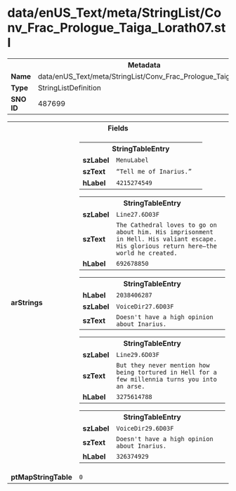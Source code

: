<h1>data/enUS_Text/meta/StringList/Conv_Frac_Prologue_Taiga_Lorath07.stl</h1><table><tr><th colspan="100%">Metadata</th></tr><tr><td><b>Name</b></td><td>data/enUS_Text/meta/StringList/Conv_Frac_Prologue_Taiga_Lorath07.stl</td></tr><tr><td><b>Type</b></td><td>StringListDefinition</td></tr><tr><td><b>SNO ID</b></td><td>487699</td></tr></table>

<table><tr><th colspan="100%">Fields</th></tr><tr><td><b>arStrings</b></td><td><table><tr><th colspan="100%">StringTableEntry</th></tr><tr><td><b>szLabel</b></td><td><code>MenuLabel</code></td></tr><tr><td><b>szText</b></td><td><code>“Tell me of Inarius.”  </code></td></tr><tr><td><b>hLabel</b></td><td><code>4215274549</code></td></tr></table>


<table><tr><th colspan="100%">StringTableEntry</th></tr><tr><td><b>szLabel</b></td><td><code>Line27.6D03F</code></td></tr><tr><td><b>szText</b></td><td><code>The Cathedral loves to go on about him. His imprisonment in Hell. His valiant escape. His glorious return here—the world he created.</code></td></tr><tr><td><b>hLabel</b></td><td><code>692678850</code></td></tr></table>


<table><tr><th colspan="100%">StringTableEntry</th></tr><tr><td><b>hLabel</b></td><td><code>2038406287</code></td></tr><tr><td><b>szLabel</b></td><td><code>VoiceDir27.6D03F</code></td></tr><tr><td><b>szText</b></td><td><code>Doesn't have a high opinion about Inarius.</code></td></tr></table>


<table><tr><th colspan="100%">StringTableEntry</th></tr><tr><td><b>szLabel</b></td><td><code>Line29.6D03F</code></td></tr><tr><td><b>szText</b></td><td><code>But they never mention how being tortured in Hell for a few millennia turns you into an arse.</code></td></tr><tr><td><b>hLabel</b></td><td><code>3275614788</code></td></tr></table>


<table><tr><th colspan="100%">StringTableEntry</th></tr><tr><td><b>szLabel</b></td><td><code>VoiceDir29.6D03F</code></td></tr><tr><td><b>szText</b></td><td><code>Doesn't have a high opinion about Inarius.</code></td></tr><tr><td><b>hLabel</b></td><td><code>326374929</code></td></tr></table>


</td></tr><tr><td><b>ptMapStringTable</b></td><td><code>0</code></td></tr></table>

